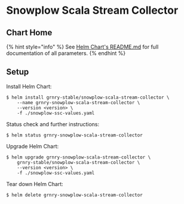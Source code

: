 # Snowplow Scala Stream Collector

## Chart Home

{% hint style="info" %}
See [Helm Chart's README.md](https://github.com/syncier/grnry-docker-snowplow/tree/master/helm) for full documentation of all parameters.
{% endhint %}

## Setup

Install Helm Chart:

```
$ helm install grnry-stable/snowplow-scala-stream-collector \
    --name grnry-snowplow-scala-stream-collector \
    --version <version> \
    -f ./snowplow-ssc-values.yaml
```

Status check and further instructions:

```text
$ helm status grnry-snowplow-scala-stream-collector 
```

Upgrade Helm Chart: 

```text
$ helm upgrade grnry-snowplow-scala-stream-collector \
    grnry-stable/snowplow-scala-stream-collector \ 
    --version <version> \
    -f ./snowplow-ssc-values.yaml
```

Tear down Helm Chart: 

```text
$ helm delete grnry-snowplow-scala-stream-collector
```

